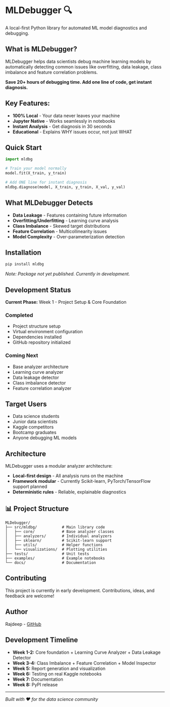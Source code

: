 # MLDebugger 🔍

A local-first Python library for automated ML model diagnostics and debugging.

## What is MLDebugger?

MLDebugger helps data scientists debug machine learning models by automatically detecting common issues like overfitting, data leakage, class imbalance and feature correlation problems. 

**Save 20+ hours of debugging time. Add one line of code, get instant diagnosis.**

## Key Features:

- **100% Local** - Your data never leaves your machine
- **Jupyter Native** - Works seamlessly in notebooks
- **Instant Analysis** - Get diagnosis in 30 seconds
- **Educational** - Explains WHY issues occur, not just WHAT

## Quick Start
```python
import mldbg

# Train your model normally
model.fit(X_train, y_train)

# Add ONE line for instant diagnosis
mldbg.diagnose(model, X_train, y_train, X_val, y_val)
```

## What MLDebugger Detects

- **Data Leakage** - Features containing future information
- **Overfitting/Underfitting** - Learning curve analysis
- **Class Imbalance** - Skewed target distributions
- **Feature Correlation** - Multicollinearity issues
- **Model Complexity** - Over-parameterization detection

## Installation
```bash
pip install mldbg
```

*Note: Package not yet published. Currently in development.*

## Development Status

**Current Phase:** Week 1 - Project Setup & Core Foundation

### **Completed**
- Project structure setup
- Virtual environment configuration
- Dependencies installed
- GitHub repository initialized

### Coming Next
- Base analyzer architecture
- Learning curve analyzer
- Data leakage detector
- Class imbalance detector
- Feature correlation analyzer

## Target Users

- Data science students
- Junior data scientists
- Kaggle competitors
- Bootcamp graduates
- Anyone debugging ML models

## Architecture

MLDebugger uses a modular analyzer architecture:
- **Local-first design** - All analysis runs on the machine
- **Framework modular** - Currently Scikit-learn, PyTorch/TensorFlow support planned
- **Deterministic rules** - Reliable, explainable diagnostics

## 📊 Project Structure
```
MLDebugger/
├── src/mldbg/           # Main library code
│   ├── core/            # Base analyzer classes
│   ├── analyzers/       # Individual analyzers
│   ├── sklearn/         # Scikit-learn support
│   ├── utils/           # Helper functions
│   └── visualizations/  # Plotting utilities
├── tests/               # Unit tests
├── examples/            # Example notebooks
└── docs/                # Documentation
```

## Contributing

This project is currently in early development. Contributions, ideas, and feedback are welcome!

## Author

Rajdeep - [GitHub](https://github.com/RajdeepOfGithub)

## Development Timeline

- **Week 1-2:** Core foundation + Learning Curve Analyzer + Data Leakage Detector
- **Week 3-4:** Class Imbalance + Feature Correlation + Model Inspector
- **Week 5:** Report generation and visualization
- **Week 6:** Testing on real Kaggle notebooks
- **Week 7:** Documentation
- **Week 8:** PyPI release

---

*Built with ❤️ for the data science community*